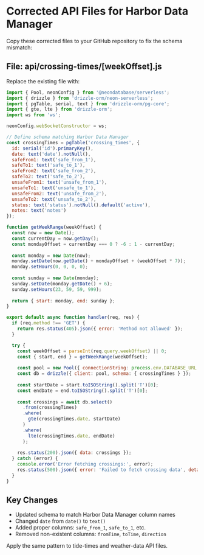 # Corrected API Files for Harbor Data Manager

Copy these corrected files to your GitHub repository to fix the schema mismatch:

## File: api/crossing-times/[weekOffset].js

Replace the existing file with:

```javascript
import { Pool, neonConfig } from '@neondatabase/serverless';
import { drizzle } from 'drizzle-orm/neon-serverless';
import { pgTable, serial, text } from 'drizzle-orm/pg-core';
import { gte, lte } from 'drizzle-orm';
import ws from 'ws';

neonConfig.webSocketConstructor = ws;

// Define schema matching Harbor Data Manager
const crossingTimes = pgTable('crossing_times', {
  id: serial('id').primaryKey(),
  date: text('date').notNull(),
  safeFrom1: text('safe_from_1'),
  safeTo1: text('safe_to_1'),
  safeFrom2: text('safe_from_2'),
  safeTo2: text('safe_to_2'),
  unsafeFrom1: text('unsafe_from_1'),
  unsafeTo1: text('unsafe_to_1'),
  unsafeFrom2: text('unsafe_from_2'),
  unsafeTo2: text('unsafe_to_2'),
  status: text('status').notNull().default('active'),
  notes: text('notes')
});

function getWeekRange(weekOffset) {
  const now = new Date();
  const currentDay = now.getDay();
  const mondayOffset = currentDay === 0 ? -6 : 1 - currentDay;
  
  const monday = new Date(now);
  monday.setDate(now.getDate() + mondayOffset + (weekOffset * 7));
  monday.setHours(0, 0, 0, 0);
  
  const sunday = new Date(monday);
  sunday.setDate(monday.getDate() + 6);
  sunday.setHours(23, 59, 59, 999);
  
  return { start: monday, end: sunday };
}

export default async function handler(req, res) {
  if (req.method !== 'GET') {
    return res.status(405).json({ error: 'Method not allowed' });
  }

  try {
    const weekOffset = parseInt(req.query.weekOffset) || 0;
    const { start, end } = getWeekRange(weekOffset);
    
    const pool = new Pool({ connectionString: process.env.DATABASE_URL });
    const db = drizzle({ client: pool, schema: { crossingTimes } });
    
    const startDate = start.toISOString().split('T')[0];
    const endDate = end.toISOString().split('T')[0];
    
    const crossings = await db.select()
      .from(crossingTimes)
      .where(
        gte(crossingTimes.date, startDate)
      )
      .where(
        lte(crossingTimes.date, endDate)
      );
    
    res.status(200).json({ data: crossings });
  } catch (error) {
    console.error('Error fetching crossings:', error);
    res.status(500).json({ error: 'Failed to fetch crossing data', details: error.message });
  }
}
```

## Key Changes
- Updated schema to match Harbor Data Manager column names
- Changed `date` from `date()` to `text()` 
- Added proper columns: `safe_from_1`, `safe_to_1`, etc.
- Removed non-existent columns: `fromTime`, `toTime`, `direction`

Apply the same pattern to tide-times and weather-data API files.